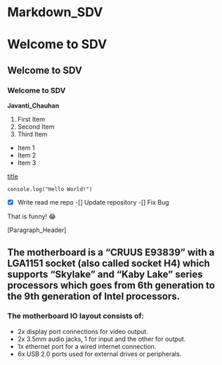 # Markdown_SDV

# Welcome to SDV
## Welcome to SDV

### Welcome to SDV

**Javanti_Chauhan**
1. First Item
2. Second Item
3. Third Item

- Item 1
- Item 2
- Item 3

[title](https://www.google.com/)

`console.log("Hello World!")`
-[x] Write read me repo
-[] Update repository
-[] Fix Bug

That is funny! :joy:

[Paragraph_Header]
## The motherboard is a “CRUUS E93839” with a LGA1151 socket (also called socket H4) which supports “Skylake” and “Kaby Lake” series processors which goes from 6th generation to the 9th generation of Intel processors. 

### The motherboard IO layout consists of:
- 2x display port connections for video output.
- 2x 3.5mm audio jacks, 1 for input and the other for output.
- 1x ethernet port for a wired internet connection.
- 6x USB 2.0 ports used for external drives or peripherals. 



